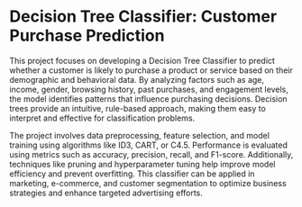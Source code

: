 # Decision Tree Classifier: Customer Purchase Prediction
This project focuses on developing a Decision Tree Classifier to predict whether a customer is likely to purchase a product or service based on their demographic and behavioral data. By analyzing factors such as age, income, gender, browsing history, past purchases, and engagement levels, the model identifies patterns that influence purchasing decisions. Decision trees provide an intuitive, rule-based approach, making them easy to interpret and effective for classification problems.

The project involves data preprocessing, feature selection, and model training using algorithms like ID3, CART, or C4.5. Performance is evaluated using metrics such as accuracy, precision, recall, and F1-score. Additionally, techniques like pruning and hyperparameter tuning help improve model efficiency and prevent overfitting. This classifier can be applied in marketing, e-commerce, and customer segmentation to optimize business strategies and enhance targeted advertising efforts.
